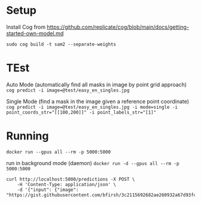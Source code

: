 # Setup
Install Cog from https://github.com/replicate/cog/blob/main/docs/getting-started-own-model.md


```sudo cog build -t sam2 --separate-weights```
# TEst
Auto Mode (automatically find all masks in image by point grid approach)
```cog predict -i image=@test/easy_en_singles.jpg```

Single Mode (find a mask in the image given a reference point coordinate)
```cog predict -i image=@test/easy_en_singles.jpg -i mode=single -i point_coords_str="[[100,200]]" -i point_labels_str="[1]"```

# Running
```docker run --gpus all --rm -p 5000:5000```

run in background mode (daemon)
```docker run -d --gpus all --rm -p 5000:5000```

```
curl http://localhost:5000/predictions -X POST \
    -H 'Content-Type: application/json' \
    -d '{"input": {"image": "https://gist.githubusercontent.com/bfirsh/3c2115692682ae260932a67d93fd94a8/raw/56b19f53f7643bb6c0b822c410c366c3a6244de2/mystery.jpg"}}'
```